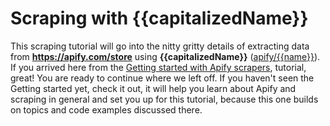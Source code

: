 # Scraping with {{capitalizedName}}

This scraping tutorial will go into the nitty gritty details of extracting data from **<https://apify.com/store>**
using **{{capitalizedName}}** ([apify/{{name}}](https://apify.com/apify/{{name}})). If you arrived here from the [Getting started with Apify scrapers](https://apify.com/docs/scraping/tutorial/introduction),
tutorial, great! You are ready to continue where we left off. If you haven't seen the Getting started yet,
check it out, it will help you learn about Apify and scraping in general and set you up for this tutorial,
because this one builds on topics and code examples discussed there.
